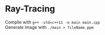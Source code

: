 # Ray-Tracing
Complie with `g++ -std=c++11 -o main main.cpp`  
Generate image with `./main > fileName.ppm`
